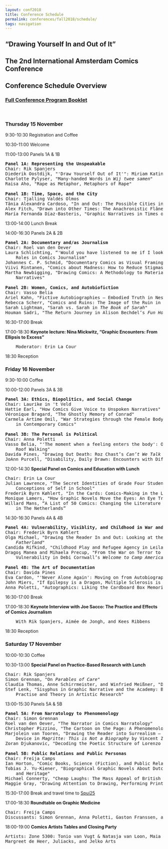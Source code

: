 ```yaml
---
layout: conf2018
title: Conference Schedule
permalink: conferences/fall2018/schedule/
tags: navigation
---
```


## “Drawing Yourself In and Out of It”  
## The 2nd International Amsterdam Comics Conference

## Conference Schedule Overview

### [Full Conference Program Booklet](http://amsterdamcomics.com/conferences/fall2018/Drawing_Yourself_In_and_Out_of_It_CONFERNCE_PROGRAM_BOOKLET.pdf)

<br>

### __Thursday 15 November__

9:30-10:30	Registration and Coffee

10:30-11:00	Welcome

11:00-13:00	Panels 1A & 1B

<pre>
<b>Panel 1A: Representing the Unspeakable</b>
Chair: Rik Spanjers
Diederik Oostdijk, "'Draw Yourself Out of It'": Miriam Katin's Graphic Metamorphosis of Trauma"
Charlotte Pylyser, "Many-handed Words in <i>Wij twee samen</i>"
Raisa Aho, "Rape as Metaphor, Metaphors of Rape" 

<b>Panel 1B: Time, Space, and the City</b>
Chair: Tjalling Valdés Olmos
Tânia Alexandra Cardoso, "In and Out: The Possible Cities in Procurando São Paulo"
Alex Fitch, "Drawn into Other Times: The Anachronistic Flâneur in the Work of Alan Moore"
María Fernanda Díaz-Basteris, "Graphic Narratives in Times of Crisis: Healing Collective Trauma"
</pre>

13:00-14:00	Lunch Break

14:00-16:30	Panels 2A & 2B

<pre>
<b>Panel 2A: Documentary and/as Journalism</b>
Chair: Roel van den Oever
Laura Schlichting, “'Would you have listened to me if I looked like this?': The ‘Cartoon-Me’ and its 
	Roles in Comics Journalism" 
Johannes C. P. Schmid, "Documentary Comics as Visual Framing"
Viivi Rintanen, "Comics about Madness: How to Reduce Stigmas with an Inclusive Comics Blog"
Martha Newbigging, "Drawing Comics: A Methodology to Materialize Queer Presence within Family 
	Narratives"

<b>Panel 2B: Women, Comics, and Autobiofiction</b>
Chair: Vasso Belia
Ariel Kahn, "Fictive Autobiographies – Embodied Truth in Nested Feminist Narratives"
Rebecca Scherr, "Comics and Ruins: The Image of the Ruin in Marjane Satrapi's <i>Persepolis</i>" 
Sarah Lightman, "Sarah vs. Sarah in <i>The Book of Sarah</i>"
Houman Sadri, "The Return Journey in Alison Bechdel’s <i>Fun Home</i>"
</pre>
 
16:30-17:00	Break

17:00-18:30 __Keynote lecture: Nina Mickwitz, “Graphic Encounters: From Ellipsis to Excess”__
<pre>
	Moderator: Erin La Cour
</pre>

18:30		Reception

### __Friday 16 November__

9:30-10:00	Coffee

10:00-12:00	Panels 3A & 3B
<pre>
<b>Panel 3A: Ethics, Biopolitics, and Social Change</b>
Chair: Laurike in 't Veld
Hattie Earl, "How Comics Give Voice to Unspoken Narratives"
Véronique Bragard, "The Ghostly Memory of Conrad"
Carmela Artime Omil, "War Strategies through the Female Body: Women and the Spanish Civil War 
	in Contemporary Comics"

<b>Panel 3B: The Personal is Political</b>
Chair: Anna Poletti
Vasso Belia, "'The moment when a feeling enters the body': On the Politics of Drawing, Writing, and 
	Roof Walking"
Davida Pines, "Drawing Out Death: Roz Chast’s <i>Can’t We Talk about Something More Pleasant?</i>"
JoAnn Purcell, "Disability, Daily Drawn: Encounters with Difference"
</pre>

12:00-14:30	__Special Panel on Comics and Education with Lunch__

<pre>
Chair: Erin La Cour
Julian Lawrence, "The Secret Identities of Grade Four Students: Making Comics and Negotiating 
	Conceptions of Self in School"
Frederik Byrn Køhlert, "In the Cards: Comics-Making in the Literature Classroom"
Monique Lamers, "How Graphic Novels Move the Eyes: An Eye Tracking Study"
Willard Mans, “A List of 50 Comics: Changing the Literature List for Grammar Schools 
	in The Netherlands”
</pre>

14:30-16:30	Panels 4A & 4B

<pre>
<b>Panel 4A: Vulnerability, Visiblity, and Childhood in War and Conflict</b>
Chair: Frederik Byrn Køhlert
Olga Michael, "Drawing the Reader In and Out: Looking at the Children in Nina Bunjevac’s 
	<i>Fatherland</i>"
Candida Rifkind, "Childhood Play and Refugee Agency in Leila Abdelrazaq’s <i>Baddawi</i>"
Dragoş Manea and Mihaela Precup, "From the War on Terror to the Refugee Crisis: Representing 
	Vulnerability in Debi Cornwall’s <i>Welcome to Camp America and Kate Evans’s Threads</i>"

<b>Panel 4B: The Art of Documentation</b>
Chair: Davida Pines
Eva Cardon, "'Never Alone Again': Moving on from Autobiography"
John Miers, "If Epilepsy is a Dragon, Multiple Sclerosis is a…"
Anna Poletti, "Autographics: Liking the Cardboard Box Memorial"
</pre>

16:30-17:00	Break

17:00-18:30	__Keynote Interview with Joe Sacco: The Practice and Effects of Comics Journalism__
<pre>
	With Rik Spanjers, Aimée de Jongh, and Kees Ribbens
</pre>

18:30 		Reception

### __Saturday 17 November__

10:00-10:30	Coffee

10:30-13:00 __Special Panel on Practice-Based Research with Lunch__

<pre>
Chair: Rik Spanjers
Simon Grennan, "On <i>Parables of Care</i>"
Claudia Thomas, Anne Schirrmeister, and Winfried Meißner, "Don't Be Afraid of Surgery!" 
Stef Lenk, "Sisyphus in Graphic Narrative and the Academy: Building Bridges between 
	Practise and Theory in Artistic Research"
</pre>

13:00-15:30	Panels 5A & 5B

<pre>
<b>Panel 5A: From Narratology to Phenomenology</b>
Chair: Simon Grennan
Roel van den Oever, "The Narrator in Comics Narratology"
Christopher Pizzino, "The Cartoon on the Page: A Phenomenology of Reading"
Marjolein van Tooren, "Drawing the Reader into Surrealism – Interpicturality as a Biographical 
	Device in <i>Magritte: This is Not a Biography</i> by Vincent Zabus and Thomas Campi"
Zoran Djukanovic, "Decoding the Poetic Structure of Lorenzo Mattotti’s <i>Fires</i>" 

<b>Panel 5B: Public Relations and Public Personas</b>
Chair: Freija Camps
Ian Horton, "Comic Books, Science (Fiction), and Public Relations"
Tobias J. Yu-Kiener, "Biographical Graphic Novels About Dutch Painters: Questions of Adaptation 
	and Heritage"
Michael Connerty, "Cheap Laughs: The Mass Appeal of British Comics in the 1890s"
Maggie Gray, "Drawing Attention to Drawing, Performing Print: Alan Moore, Underground Cartoonist"
</pre>

15:30-17:00 Break and travel time to [Spui25](http://www.spui25.nl/spui25-en/events/events/2018/11/say-aahh-1-graphic-medicine-roundtable--comics-artists-party.html)

17:00-18:30	__Roundtable on Graphic Medicine__
<pre>
Chair: Freija Camps	
Discussants: Simon Grennan, Anna Poletti, Gaston Franssen, and Joyce Lamerichs
</pre>

18:00-19:00	__Comics Artists Tables and Closing Party__
<pre>Artists: Zone 5300: Tonio van Vugt & Natasja van Loon, Maia Matches (Maia Machèn), 
Margreet de Heer, Juliacks, and Jelko Arts</pre>
